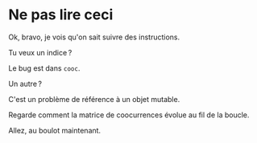 <!-- LTeX: language=fr -->

Ne pas lire ceci
================

Ok, bravo, je vois qu'on sait suivre des instructions.

Tu veux un indice ?

Le bug est dans `cooc`.

Un autre ?

C'est un problème de référence à un objet mutable.

Regarde comment la matrice de coocurrences évolue au fil de la boucle.

Allez, au boulot maintenant.
